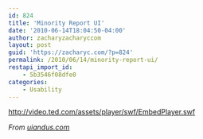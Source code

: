 ```yaml
---
id: 824
title: 'Minority Report UI'
date: '2010-06-14T18:04:50-04:00'
author: zacharyzacharyccom
layout: post
guid: 'https://zacharyc.com/?p=824'
permalink: /2010/06/14/minority-report-ui/
restapi_import_id:
    - 5b3546f08dfe0
categories:
    - Usability
---
```


<http://video.ted.com/assets/player/swf/EmbedPlayer.swf>

*From [uiandus.com](http://www.uiandus.com/blog/2010/6/7/minority-report-coming-soon.html)*